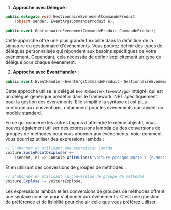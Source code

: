 1. **Approche avec Délégué** :
```csharp
public delegate void GestionnaireEvenementCommandeProduit
    (object sender, EventArgsCommandeProduit e);

public event GestionnaireEvenementCommandeProduit CommandeProduit;
```
Cette approche offre une plus grande flexibilité dans la définition de la signature du gestionnaire d'événements. Vous pouvez définir des types de délégués personnalisés qui répondent aux besoins spécifiques de votre événement. Cependant, cela nécessite de définir explicitement un type de délégué pour chaque événement.

2. **Approche avec EventHandler** :
```csharp
public event EventHandler<EventArgsCommandeProduit> GestionnaireEvenementCommandeProduit;
```
Cette approche utilise le délégué `EventHandler<TEventArgs>` intégré, qui est un délégué générique prédéfini dans le framework .NET spécifiquement pour la gestion des événements. Elle simplifie la syntaxe et est plus conforme aux conventions, notamment pour les événements qui suivent un modèle standard.

En ce qui concerne les autres façons d'atteindre le même objectif, vous pouvez également utiliser des expressions lambda ou des conversions de groupes de méthodes pour vous abonner aux événements. Voici comment vous pourriez utiliser des expressions lambda :

```csharp
// S'abonner en utilisant une expression lambda
voiture.SurLePointDExploser += 
    (sender, e) => Console.WriteLine($"Voiture presque morte : {e.Message}");
```

Et en utilisant des conversions de groupes de méthodes :

```csharp
// S'abonner en utilisant la conversion de groupe de méthodes
voiture.Explose += VoitureExplose;
```

Les expressions lambda et les conversions de groupes de méthodes offrent une syntaxe concise pour s'abonner aux événements. C'est une question de préférence et de lisibilité pour choisir celle que vous préférez utiliser.